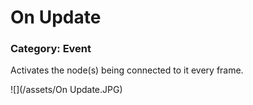 # **On Update**

### Category: Event

Activates the node\(s\) being connected to it every frame.

![](/assets/On Update.JPG)



